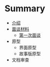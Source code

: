 # Summary

* [介绍](README.md)
* [面谈材料](面谈材料.md)
    * [第一次面谈](第一次面谈.md)
* 原型
    * 界面原型
    * 故事版原型
* 文档审查

